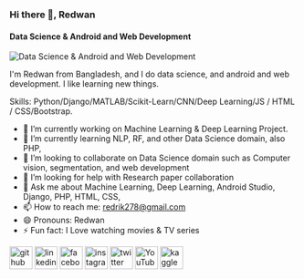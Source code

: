 ### Hi there 👋, Redwan 
#### Data Science & Android and Web Development
![Data Science & Android and Web Development](https://media.licdn.com/dms/image/D5616AQGqfuexLF65iw/profile-displaybackgroundimage-shrink_350_1400/0/1689880110907?e=1695859200&v=beta&t=ms7h7USquDJzsb0KFSHIsx0vdFZP0FRAGxeRJaTrE68)

I'm Redwan from Bangladesh, and I do data science, and android and web development. I like learning new things.

Skills: Python/Django/MATLAB/Scikit-Learn/CNN/Deep Learning/JS / HTML / CSS/Bootstrap.

- 🔭 I’m currently working on Machine Learning & Deep Learning Project. 
- 🌱 I’m currently learning NLP, RF, and other Data Science domain, also PHP, 
- 👯 I’m looking to collaborate on Data Science domain such as Computer vision, segmentation, and web development 
- 🤔 I’m looking for help with Research paper collaboration 
- 💬 Ask me about Machine Learning, Deep Learning, Android Studio, Django, PHP, HTML, CSS,  
- 📫 How to reach me: redrik278@gmail.com 
- 😄 Pronouns: Redwan 
- ⚡ Fun fact: I Love watching movies & TV series 


[<img src='https://cdn.jsdelivr.net/npm/simple-icons@3.0.1/icons/github.svg' alt='github' height='40'>](https://github.com/https://github.com/redrik278)  [<img src='https://cdn.jsdelivr.net/npm/simple-icons@3.0.1/icons/linkedin.svg' alt='linkedin' height='40'>](https://www.linkedin.com/in/https://www.linkedin.com/in/redrik278//)  [<img src='https://cdn.jsdelivr.net/npm/simple-icons@3.0.1/icons/facebook.svg' alt='facebook' height='40'>](https://www.facebook.com/https://www.facebook.com/RedRik278/)  [<img src='https://cdn.jsdelivr.net/npm/simple-icons@3.0.1/icons/instagram.svg' alt='instagram' height='40'>](https://www.instagram.com/https://www.instagram.com/redrik278//)  [<img src='https://cdn.jsdelivr.net/npm/simple-icons@3.0.1/icons/twitter.svg' alt='twitter' height='40'>](https://twitter.com/https://twitter.com/redrik278)  [<img src='https://cdn.jsdelivr.net/npm/simple-icons@3.0.1/icons/youtube.svg' alt='YouTube' height='40'>](https://www.youtube.com/channel/https://youtube.com/@redrik.278)  [<img src='https://cdn.jsdelivr.net/npm/simple-icons@3.0.1/icons/kaggle.svg' alt='kaggle' height='40'>](https://www.kaggle.com/redrik278)  

